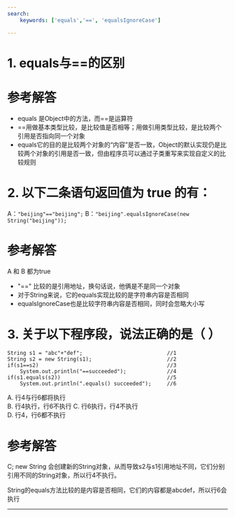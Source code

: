 ```yaml
---
search:
    keywords: ['equals','==', 'equalsIgnoreCase']

---
```



# 1. equals与==的区别

# 参考解答

* equals 是Object中的方法，而==是运算符
* ==用做基本类型比较，是比较值是否相等；用做引用类型比较，是比较两个引用是否指向同一个对象
* equals它的目的是比较两个对象的“内容”是否一致，Object的默认实现仍是比较两个对象的引用是否一致，但由程序员可以通过子类重写来实现自定义的比较规则


# 2. 以下二条语句返回值为 true 的有：
A：`"beijing"=="beijing";`
B：`"beijing".equalsIgnoreCase(new String("beijing"));`

# 参考解答

A 和 B 都为true

* "==" 比较的是引用地址，换句话说，他俩是不是同一个对象
* 对于String来说，它的equals实现比较的是字符串内容是否相同
* equalsIgnoreCase也是比较字符串内容是否相同，同时会忽略大小写

# 3. 关于以下程序段，说法正确的是（ ）

```
String s1 = "abc"+"def";                           //1
String s2 = new String(s1);                        //2
if(s1==s2)                                         //3
    System.out.println("==succeeded");             //4
if(s1.equals(s2))                                  //5
    System.out.println(".equals() succeeded");     //6
```
A. 行4与行6都将执行    
B. 行4执行，行6不执行
C. 行6执行，行4不执行  
D. 行4，行6都不执行

# 参考解答

C;
new String 会创建新的String对象，从而导致s2与s1引用地址不同，它们分别引用不同的String对象，所以行4不执行。

String的equals方法比较的是内容是否相同，它们的内容都是abcdef，所以行6会执行

---




